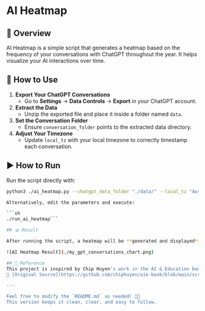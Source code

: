 # AI Heatmap

## 📌 Overview
AI Heatmap is a simple script that generates a heatmap based on the frequency of your conversations with ChatGPT throughout the year. It helps visualize your AI interactions over time.

## 🚀 How to Use

1. **Export Your ChatGPT Conversations**  
   - Go to **Settings** → **Data Controls** → **Export** in your ChatGPT account.  
2. **Extract the Data**  
   - Unzip the exported file and place it inside a folder named `data`.  
3. **Set the Conversation Folder**  
   - Ensure `conversation_folder` points to the extracted data directory.  
4. **Adjust Your Timezone**  
   - Update `local_tz` with your local timezone to correctly timestamp each conversation.  

## ▶️ How to Run

Run the script directly with:

```sh
python3 ./ai_heatmap.py --chatgpt_data_folder "./data/" --local_tz "Australia/Melbourne" --year "2024"```

Alternatively, edit the parameters and execute:

```sh
./run_ai_heatmap```

## 📊 Result

After running the script, a heatmap will be **generated and displayed** showing your conversation frequency. The visualization will look similar to this:

![AI Heatmap Result](./my_gpt_conversations_chart.png)

## 📖 Reference
This project is inspired by Chip Huyen's work in the AI & Education book:  
🔗 [Original Source](https://github.com/chiphuyen/aie-book/blob/main/scripts/ai-heatmap.ipynb)

---

Feel free to modify the `README.md` as needed! 🚀😊  
This version keeps it clean, clear, and easy to follow.
